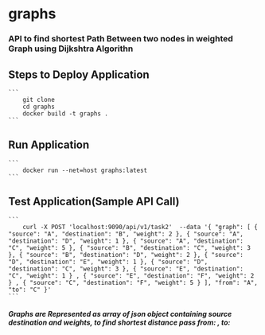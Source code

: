# graphs

### API to find shortest Path Between two nodes in weighted Graph using Dijkshtra Algorithn

## Steps to Deploy Application
    ```
        git clone
        cd graphs
        docker build -t graphs .
    ```

## Run Application
    ```
        docker run --net=host graphs:latest
    ```

## Test Application(Sample API Call)
    ``` 
        curl -X POST 'localhost:9090/api/v1/task2'  --data '{ "graph": [ { "source": "A", "destination": "B", "weight": 2 }, { "source": "A", "destination": "D", "weight": 1 }, { "source": "A", "destination": "C", "weight": 5 }, { "source": "B", "destination": "C", "weight": 3 }, { "source": "B", "destination": "D", "weight": 2 }, { "source": "D", "destination": "E", "weight": 1 }, { "source": "D", "destination": "C", "weight": 3 }, { "source": "E", "destination": "C", "weight": 1 } , { "source": "E", "destination": "F", "weight": 2 } , { "source": "C", "destination": "F", "weight": 5 } ], "from": "A", "to": "C" }'
    ```

##### Graphs are Represented as array of json object containing source destination and weights, to find shortest distance pass from: , to: